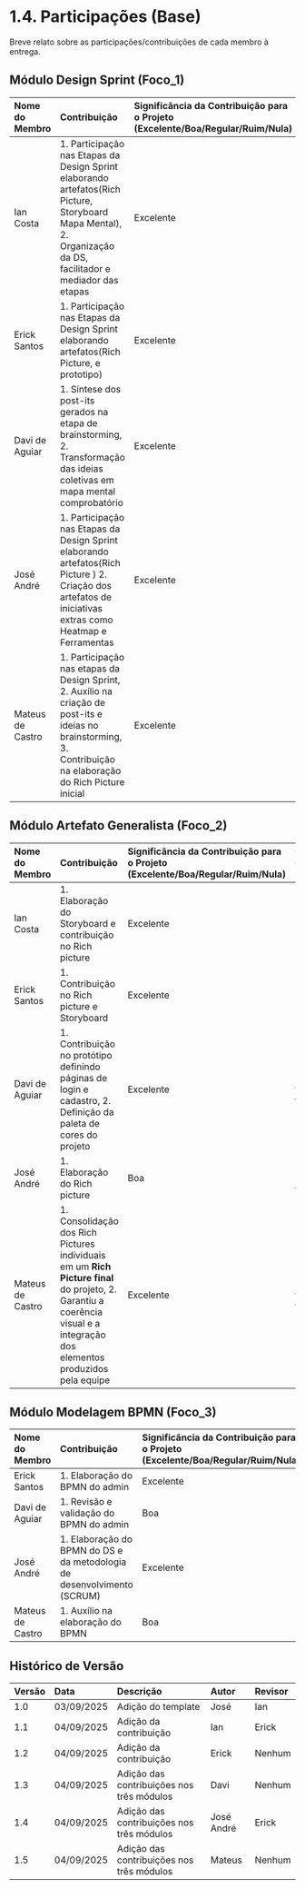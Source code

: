 # 1.4. Participações (Base)

Breve relato sobre as participações/contribuições de cada membro à entrega. 

## Módulo Design Sprint (Foco_1)

| Nome do Membro | Contribuição | Significância da Contribuição para o Projeto (Excelente/Boa/Regular/Ruim/Nula) | Comprobatórios Claros (com link) | 
| :--- | :--- | :--- | :--- | 
| Ian Costa | 1. Participação nas Etapas da Design Sprint elaborando artefatos(Rich Picture, Storyboard Mapa Mental), 2. Organização da DS, facilitador e mediador das etapas | Excelente | Reunião |   
| Erick Santos | 1. Participação nas Etapas da Design Sprint elaborando artefatos(Rich Picture, e prototipo)| Excelente | Reunião |   
| Davi de Aguiar | 1. Síntese dos post-its gerados na etapa de brainstorming, 2. Transformação das ideias coletivas em mapa mental comprobatório | Excelente | [Mapa Mental (1.1.1)](docs/Base/1.1.1.mapa_mental.md) |
| José André | 1. Participação nas Etapas da Design Sprint elaborando artefatos(Rich Picture ) 2. Criação dos artefatos de iniciativas extras como Heatmap e Ferramentas | Excelente | Reunião; [Mapa Mental (1.1.1)](docs/Base/1.1.1.mapa_mental.md); [Rich Picture (1.4.1)](docs/Base/1.4.1.evidencias_rich_picture.md) |
| Mateus de Castro | 1. Participação nas etapas da Design Sprint, 2. Auxílio na criação de post-its e ideias no brainstorming, 3. Contribuição na elaboração do Rich Picture inicial | Excelente | Reunião; [Rich Picture (1.4.1)](docs/Base/1.4.1.evidencias_rich_picture.md) |


## Módulo Artefato Generalista (Foco_2)
| Nome do Membro | Contribuição | Significância da Contribuição para o Projeto (Excelente/Boa/Regular/Ruim/Nula) | Comprobatórios Claros (com link) | 
| :--- | :--- | :--- | :--- | 
| Ian Costa | 1. Elaboração do Storyboard e contribuição no Rich picture| Excelente | Reunião |
| Erick Santos | 1. Contribuição no Rich picture e Storyboard| Excelente | Reunião |
| Davi de Aguiar | 1. Contribuição no protótipo definindo páginas de login e cadastro, 2. Definição da paleta de cores do projeto | Excelente | [Protótipo no Figma (1.1.4)](docs/Base/1.1.4.prototipo.md) |
| José André | 1. Elaboração do Rich picture | Boa | Reunião e [Rich Picture (1.4.1)](docs/Base/1.4.1.evidencias_rich_picture.md) |
| Mateus de Castro | 1. Consolidação dos Rich Pictures individuais em um **Rich Picture final** do projeto, 2. Garantiu a coerência visual e a integração dos elementos produzidos pela equipe | Excelente | [Rich Picture Final (1.4.1)](docs/Base/1.4.1.evidencias_rich_picture.md) |

## Módulo Modelagem BPMN (Foco_3)

| Nome do Membro | Contribuição | Significância da Contribuição para o Projeto (Excelente/Boa/Regular/Ruim/Nula) | Comprobatórios Claros (com link) | 
| :--- | :--- | :--- | :--- | 
| Erick Santos | 1. Elaboração do BPMN do admin| Excelente | Reunião |
| Davi de Aguiar | 1. Revisão e validação do BPMN do admin | Boa | Reunião |
| José André | 1. Elaboração do BPMN do DS e da metodologia de desenvolvimento (SCRUM)| Excelente | [BPMN (1.3)](docs/Base/1.3.ModelagemBPMN.md) |
| Mateus de Castro | 1. Auxílio na elaboração do BPMN | Boa | [BPMN (1.3)](docs/Base/1.3.ModelagemBPMN.md) |

## Histórico de Versão

| Versão | Data | Descrição | Autor | Revisor |
| :--- | :--- | :--- | :--- | :--- |
| 1.0 | 03/09/2025 | Adição do template | José | Ian |
| 1.1 | 04/09/2025 | Adição da contribuição | Ian | Erick |
| 1.2 | 04/09/2025 | Adição da contribuição | Erick | Nenhum |
| 1.3 | 04/09/2025 | Adição das contribuições nos três módulos | Davi | Nenhum |
| 1.4 | 04/09/2025 | Adição das contribuições nos três módulos | José André | Erick |
| 1.5 | 04/09/2025 | Adição das contribuições nos três módulos | Mateus | Nenhum |
